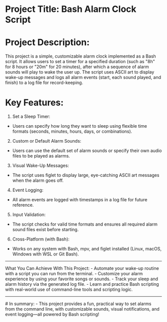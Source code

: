 # Project Title: Bash Alarm Clock Script
# Project Description:
This project is a simple, customizable alarm clock implemented as a Bash script. It allows users to set a timer for a specified duration (such as "8h" for 8 hours or "20m" for 20 minutes), after which a sequence of alarm sounds will play to wake the user up. The script uses ASCII art to display wake-up messages and logs all alarm events (start, each sound played, and finish) to a log file for record-keeping.
# Key Features:
1. Set a Sleep Timer:
  - Users can specify how long they want to sleep using flexible time formats (seconds, minutes, hours, days, or combinations).
2. Custom or Default Alarm Sounds:
  - Users can use the default set of alarm sounds or specify their own audio files to be played as alarms.
3. Visual Wake-Up Messages:
  - The script uses figlet to display large, eye-catching ASCII art messages when the alarm goes off.
4. Event Logging:
  - All alarm events are logged with timestamps in a log file for future reference.
5. Input Validation:
  - The script checks for valid time formats and ensures all required alarm sound files exist before starting.
6. Cross-Platform (with Bash):
  - Works on any system with Bash, mpv, and figlet installed (Linux, macOS, Windows with WSL or Git Bash).
<hr>
What You Can Achieve With This Project:
  - Automate your wake-up routine with a script you can run from the terminal.
  - Customize your alarm experience by using your favorite songs or sounds.
  - Track your sleep and alarm history via the generated log file.
  - Learn and practice Bash scripting with real-world use of command-line tools and scripting logic.
<hr>
# In summary:
- This project provides a fun, practical way to set alarms from the command line, with customizable sounds, visual notifications, and event logging—all powered by Bash scripting!
